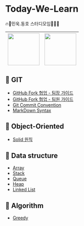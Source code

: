 # Today-We-Learn
:fire::memo:민욱.동호 스터디모임👨‍💻:fire:

| [<img src="https://user-images.githubusercontent.com/96968834/212670411-13cf791f-4629-46fe-8061-469189bdfbcc.jpg" width="100">](https://github.com/minwoogi)| [<img src="https://user-images.githubusercontent.com/96968834/212670363-ae5dbf8f-dc1a-41b2-a08e-21a6f5f345b1.jpg" width="100">](https://github.com/hamfan524) | 
| :-----------------------------------: | :---------------------------------------: |

## 📌 GIT


- [GitHub Fork 협업 - 팀장 가이드](./Git/깃-협업-팀장.md)
- [GitHub Fork 협업 - 팀원 가이드](./Git/깃-협업-팀원.md)
- [Git Commit Convention](./Git/커밋컨벤션.md)
- [MarkDown Syntax](./Git/MarkDown.md)

## 📌 Object-Oriented


- [Solid 원칙](./Object-Oriented/Solid.md)


## 📌 Data structure


- [Array](./Data%20Structure/Array.md)
- [Stack](./Data%20Structure/Stack.md)
- [Queue](./Data%20Structure/Queue.md)
- [Heap](./Data%20Structure/Heap.md)
- [Linked List](./Data%20Structure/LinkedList.md)

## 📌 Algorithm


- [Greedy](./Algorithm/Greedy.md)
